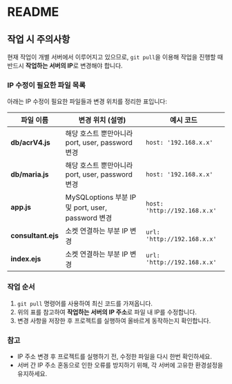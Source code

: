 # README

## 작업 시 주의사항
현재 작업이 개별 서버에서 이루어지고 있으므로, `git pull`을 이용해 작업을 진행할 때 반드시 **작업하는 서버의 IP**로 변경해야 합니다.

### IP 수정이 필요한 파일 목록
아래는 IP 수정이 필요한 파일들과 변경 위치를 정리한 표입니다:

| 파일 이름          | 변경 위치 (설명)                                           | 예시 코드                     |
|--------------------|------------------------------------------------------------|-------------------------------|
| **db/acrV4.js**    | 해당 호스트 뿐만아니라 port, user, password 변경                   | `host: '192.168.x.x'`         |
| **db/maria.js**    | 해당 호스트 뿐만아니라 port, user, password 변경                        | `host: '192.168.x.x'`         |
| **app.js**         | MySQLoptions 부분 IP 및 port, user, password 변경                 | `host: 'http://192.168.x.x'` |
| **consultant.ejs** | 소켓 연결하는 부분 IP 변경                  | `url: 'http://192.168.x.x'`   |
| **index.ejs**      | 소켓 연결하는 부분 IP 변경      | `url: 'http://192.168.x.x'`   |

### 작업 순서
1. `git pull` 명령어를 사용하여 최신 코드를 가져옵니다.
2. 위의 표를 참고하여 **작업하는 서버의 IP 주소**로 파일 내 IP를 수정합니다.
3. 변경 사항을 저장한 후 프로젝트를 실행하여 올바르게 동작하는지 확인합니다.

### 참고
- IP 주소 변경 후 프로젝트를 실행하기 전, 수정한 파일을 다시 한번 확인하세요.
- 서버 간 IP 주소 혼동으로 인한 오류를 방지하기 위해, 각 서버에 고유한 환경설정을 유지하세요.
